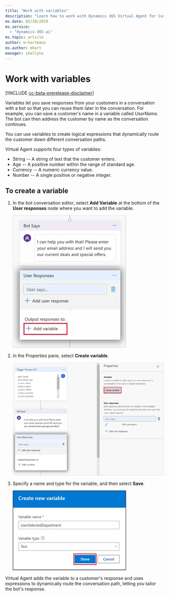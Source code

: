 ```yaml
---
title: "Work with variables"
description: "Learn how to work with Dynamics 365 Virtual Agent for Customer Service variables."
ms.date: 05/20/2019
ms.service:
  - "dynamics-365-ai"
ms.topic: article
author: m-hartmann
ms.author: mhart
manager: shellyha
---
```


# Work with variables

[!INCLUDE [cc-beta-prerelease-disclaimer](../includes/cc-beta-prerelease-disclaimer.md)]

Variables let you save responses from your customers in a conversation with a bot so that you can reuse them later in the conversation. For example, you can save a customer's name in a variable called *UserName*. The bot can then address the customer by name as the conversation continues.

You can use variables to create logical expressions that dynamically route the customer down different conversation paths.

Virtual Agent supports four types of variables:

* String -- A string of text that the customer enters.
* Age -- A positive number within the range of standard age.
* Currency -- A numeric currency value.
* Number -- A single positive or negative integer.

## To create a variable

1. In the bot conversation editor, select **Add Variable** at the bottom of the **User responses** node where you want to add the variable.

   ![Add variable](media/add-variable.png)

2. In the Properties pane, select **Create variable**.

   ![Create variable](media/create-new-variable.png)

3. Specify a name and type for the variable, and then select **Save**.

   ![Save variable](media/save-variable.png)

Virtual Agent adds the variable to a customer's response and uses expressions to dynamically route the conversation path, letting you tailor the bot's response.